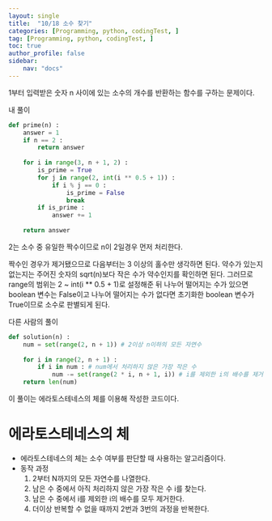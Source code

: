 ```yaml
---
layout: single
title:  "10/18 소수 찾기"
categories: [Programming, python, codingTest, ]
tag: [Programming, python, codingTest, ]
toc: true
author_profile: false
sidebar:
    nav: "docs"
---
```


 1부터 입력받은 숫자 n 사이에 있는 소수의 개수를 반환하는 함수를 구하는 문제이다.



내 풀이

```python
def prime(n) :
    answer = 1
    if n == 2 :
        return answer
    
    for i in range(3, n + 1, 2) :
        is_prime = True
        for j in range(2, int(i ** 0.5 + 1)) :
            if i % j == 0 :
                is_prime = False
                break
		if is_prime :
            answer += 1
            
	return answer
```

2는 소수 중 유일한 짝수이므로 n이 2일경우 먼저 처리한다.

짝수인 경우가 제거됐으므로 다음부터는 3 이상의 홀수만 생각하면 된다. 약수가 있는지 없는지는 주어진 숫자의 sqrt(n)보다 작은 수가 약수인지를 확인하면 된다. 그러므로 range의 범위는 2 ~ int(i ** 0.5 + 1)로 설정해준 뒤 나누어 떨어지는 수가 있으면 boolean 변수는 False이고 나누어 떨어지는 수가 없다면 초기화한 boolean 변수가 True이므로 소수로 판별되게 된다.



다른 사람의 풀이

```python
def solution(n) :
    num = set(range(2, n + 1)) # 2이상 n이하의 모든 자연수
    
    for i in range(2, n + 1) :
        if i in num : # num에서 처리하지 않은 가장 작은 수
            num -= set(range(2 * i, n + 1, i)) # i를 제외한 i의 배수를 제거한다. 2 * i부터 n + 1까지 i 간격에 있는 모든 수 제거
	return len(num)
```

이 풀이는 에라토스테네스의 체를 이용해 작성한 코드이다.



# 에라토스테네스의 체

* 에라토스테네스의 체는 소수 여부를 판단할 때 사용하는 알고리즘이다.
* 동작 과정
  1. 2부터 N까지의 모든 자연수를 나열한다.
  2. 남은 수 중에서 아직 처리하지 않은 가장 작은 수 i를 찾는다.
  3. 남은 수 중에서 i를 제외한 i의 배수를 모두 제거한다.
  4. 더이상 반복할 수 없을 때까지 2번과 3번의 과정을 반복한다.